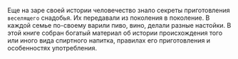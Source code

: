 <!--2024-03-03 21:42:42-->
Еще на заре своей истории человечество знало секреты приготовления `веселящего` снадобья. Их передавали из поколения в поколение. В каждой семье по-своему варили пиво, вино, делали разные настойки.
    В этой книге собран богатый материал об истории происхождения того или иного вида спиртного напитка, правилах его приготовления и особенностях употребления.